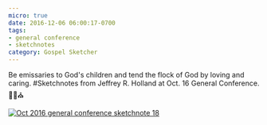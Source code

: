 ```yaml
---
micro: true
date: 2016-12-06 06:00:17-0700
tags:
- general conference
- sketchnotes
category: Gospel Sketcher
---
```


Be emissaries to God's children and tend the flock of God by loving and caring.
#Sketchnotes from Jeffrey R. Holland at Oct. 16 General Conference. ✍🏼⛪️

[![Oct 2016 general conference sketchnote 18](https://media.bennorris.org/images/gospelsketcher/uploads/2018/1638ebef47.jpg)](https://media.bennorris.org/images/gospelsketcher/uploads/2018/1638ebef47.jpg)
